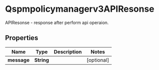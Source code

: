 

# Qspmpolicymanagerv3APIResonse

APIResonse - response after perform api operaion.

## Properties

| Name | Type | Description | Notes |
|------------ | ------------- | ------------- | -------------|
|**message** | **String** |  |  [optional] |



